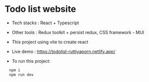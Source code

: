 # Todo list website

- Tech stacks : React + Typescript
- Other tools : Redux toolkit + persist redux, CSS framework - MUI
- This project using vite to create react

- Live demo : https://todolist-ruttiyaporn.netlify.app/

- To run this project:

```ts
  npm i
  npm run dev
```
